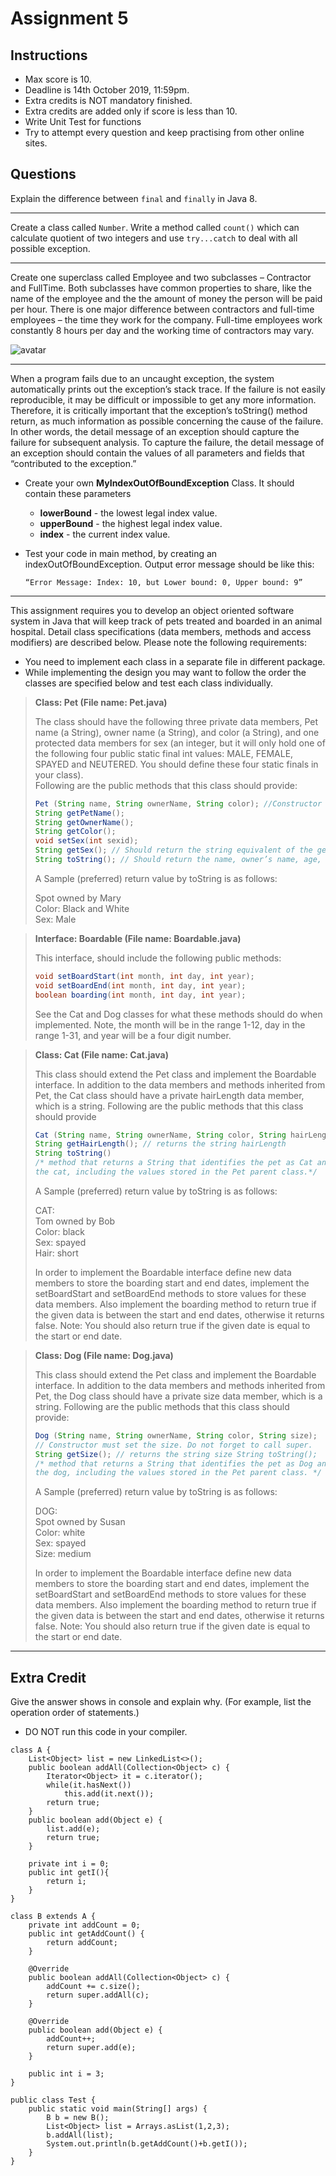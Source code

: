 # Assignment 5
## Instructions
* Max score is 10.
* Deadline is 14th October 2019, 11:59pm.
* Extra credits is NOT mandatory finished.
* Extra credits are added only if score is less than 10.
* Write Unit Test for functions
* Try to attempt every question and keep practising from other online sites. 
## Questions

Explain the difference between `final` and `finally` in Java 8.

----

Create a class called `Number`. Write a method called `count()` which can calculate quotient of two integers and use `try...catch` to deal with all possible exception.

----

Create one superclass called Employee and two subclasses – Contractor and FullTime. Both subclasses have common properties to share, like the name of the employee and the the amount of money the person will be paid per hour. There is one major difference between contractors and full-time employees – the time they work for the company. Full-time employees work constantly 8 hours per day and the working time of contractors may vary.

![avatar](https://raw.githubusercontent.com/BlancEtNoir12/INFO5100-Sep19-Assignments/master/Assignment5/UML.png)

----

When a program fails due to an uncaught exception, the system automatically prints out the exception’s stack trace. If the failure is not easily reproducible, it may be difficult or impossible to get any more information. Therefore, it is critically important that the exception’s toString() method return, as much information as possible concerning the cause of the failure. In other words, the detail message of an exception should capture the failure for subsequent analysis. To capture the failure, the detail message of an exception should contain the values of all parameters and fields that “contributed to the exception.”
* Create your own **MyIndexOutOfBoundException** Class. It should contain these parameters
	* **lowerBound** - the lowest legal index value.
	* **upperBound** - the highest legal index value.
	* **index** - the current index value.
* Test your code in main method, by creating an indexOutOfBoundException. Output error message should be like this:

	```“Error Message: Index: 10, but Lower bound: 0, Upper bound: 9”```

----
This assignment requires you to develop an object oriented software system in Java that will keep track of pets treated and boarded in an animal hospital. Detail class specifications (data members, methods and access modifiers) are described below. Please note the following requirements:
* You need to implement each class in a separate file in different package. 
* While implementing the design you may want to follow the order the classes are specified below and test each class individually. 

> **Class: Pet (File name: Pet.java)**
> 
> The class should have the following three private data members, Pet name (a String), owner name (a String), and color (a String), and one protected data members for sex (an integer, but it will only hold one of the following four public static final int values: MALE, FEMALE, SPAYED and NEUTERED. You should define these four static finals in your class). <br />
> Following are the public methods that this class should provide:
> ```java 
> Pet (String name, String ownerName, String color); //Constructor 
> String getPetName(); 
> String getOwnerName(); 
> String getColor(); 
> void setSex(int sexid); 
> String getSex(); // Should return the string equivalent of the gender, e.g the string “MALE” etc. 
> String toString(); // Should return the name, owner’s name, age, color, and gender (use getSex()); 
> ```
> A Sample (preferred) return value by toString is as follows: 
> 
> Spot owned by Mary 
<br> Color: Black and White 
<br> Sex: Male 

> **Interface: Boardable (File name: Boardable.java)** 
> 
> This interface, should include the following public methods: 
> ```java 
> void setBoardStart(int month, int day, int year); 
> void setBoardEnd(int month, int day, int year); 
> boolean boarding(int month, int day, int year); 
> ```
> See the Cat and Dog classes for what these methods should do when implemented. Note, the month will be in the range 1-12, day in the range 1-31, and year will be a four digit number. 

> **Class: Cat (File name: Cat.java)**
> 
> This class should extend the Pet class and implement the Boardable interface. In addition to the data members and methods inherited from Pet, the Cat class should have a private hairLength data member, which is a string. Following are the public methods that this class should provide 
> ```java 
> Cat (String name, String ownerName, String color, String hairLength);// Do not forget to call super. 
> String getHairLength(); // returns the string hairLength 
> String toString() 
> /* method that returns a String that identifies the pet as Cat and returns a complete description of 
> the cat, including the values stored in the Pet parent class.*/
> ```
> A Sample (preferred) return value by toString is as follows: 
> 
> CAT: 
<br> Tom owned by Bob 
<br> Color: black 
<br> Sex: spayed 
<br> Hair: short 
> 
> In order to implement the Boardable interface define new data members to store the boarding start and end dates, implement the setBoardStart and setBoardEnd methods to store values for these data members. Also implement the boarding method to return true if the given data is between the start and end dates, otherwise it returns false. Note: You should also return true if the given date is equal to the start or end date. 


> **Class: Dog (File name: Dog.java)**
> 
> This class should extend the Pet class and implement the Boardable interface. In addition to the data members and methods inherited from Pet, the Dog class should have a private size data member, which is a string. Following are the public methods that this class should provide: 
> ```java
> Dog (String name, String ownerName, String color, String size); 
> // Constructor must set the size. Do not forget to call super. 
> String getSize(); // returns the string size String toString(); 
> /* method that returns a String that identifies the pet as Dog and returns a complete description of 
> the dog, including the values stored in the Pet parent class. */ 
> ```
> A Sample (preferred) return value by toString is as follows: 
> 
> DOG: 
<br> Spot owned by Susan 
<br> Color: white 
<br> Sex: spayed 
<br> Size: medium 
> 
> In order to implement the Boardable interface define new data members to store the boarding start and end dates, implement the setBoardStart and setBoardEnd methods to store values for these data members. Also implement the boarding method to return true if the given data is between the start and end dates, otherwise it returns false. Note: You should also return true if the given date is equal to the start or end date.

----

## Extra Credit
Give the answer shows in console and explain why. (For example, list the operation order of statements.)
* DO NOT run this code in your compiler.
```Yjava
class A {
	List<Object> list = new LinkedList<>();
	public boolean addAll(Collection<Object> c) {
		Iterator<Object> it = c.iterator();
		while(it.hasNext())
			this.add(it.next());
		return true;
	}
	public boolean add(Object e) {
		list.add(e);
		return true;
	}

	private int i = 0;
	public int getI(){
		return i;
	}
}

class B extends A {
	private int addCount = 0;
	public int getAddCount() {
		return addCount;
	}

	@Override
	public boolean addAll(Collection<Object> c) {
		addCount += c.size();
		return super.addAll(c);
	}
	
	@Override
	public boolean add(Object e) {
		addCount++;
		return super.add(e);
	}
    
	public int i = 3;
}

public class Test {
	public static void main(String[] args) {
		B b = new B();
		List<Object> list = Arrays.asList(1,2,3);
		b.addAll(list);
		System.out.println(b.getAddCount()+b.getI());
	}
} 
```
